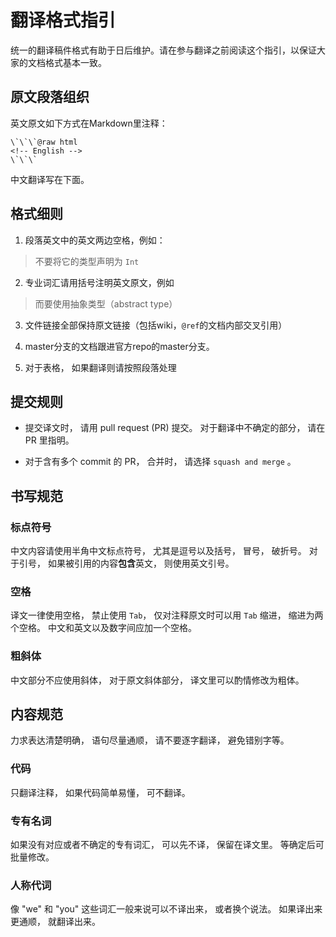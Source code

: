 # 翻译格式指引

统一的翻译稿件格式有助于日后维护。请在参与翻译之前阅读这个指引，以保证大家的文档格式基本一致。

## 原文段落组织

英文原文如下方式在Markdown里注释：

```
\`\`\`@raw html
<!-- English -->
\`\`\`
```

中文翻译写在下面。

## 格式细则

1. 段落英文中的英文两边空格，例如：

> 不要将它的类型声明为 `Int`

2. 专业词汇请用括号注明英文原文，例如

> 而要使用抽象类型（abstract type）

3. 文件链接全部保持原文链接（包括wiki，`@ref`的文档内部交叉引用）

4. master分支的文档跟进官方repo的master分支。

5. 对于表格， 如果翻译则请按照段落处理


## 提交规则

- 提交译文时， 请用 pull request (PR) 提交。 对于翻译中不确定的部分， 请在 PR 里指明。

- 对于含有多个 commit 的 PR， 合并时， 请选择  ``squash and merge`` 。

## 书写规范
### 标点符号
中文内容请使用半角中文标点符号， 尤其是逗号以及括号， 冒号， 破折号。 对于引号， 如果被引用的内容**包含**英文， 则使用英文引号。

### 空格
译文一律使用空格， 禁止使用 ``Tab``， 仅对注释原文时可以用 ``Tab`` 缩进， 缩进为两个空格。 中文和英文以及数字间应加一个空格。

### 粗斜体
中文部分不应使用斜体， 对于原文斜体部分， 译文里可以酌情修改为粗体。

## 内容规范
力求表达清楚明确， 语句尽量通顺， 请不要逐字翻译， 避免错别字等。

### 代码
只翻译注释， 如果代码简单易懂， 可不翻译。

### 专有名词
如果没有对应或者不确定的专有词汇， 可以先不译， 保留在译文里。 等确定后可批量修改。

### 人称代词
像 "we" 和 "you" 这些词汇一般来说可以不译出来， 或者换个说法。 如果译出来更通顺， 就翻译出来。  
